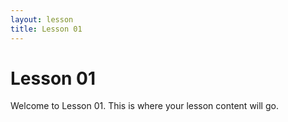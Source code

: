 ```yaml
---
layout: lesson
title: Lesson 01
---
```


# Lesson 01
Welcome to Lesson 01. This is where your lesson content will go.
